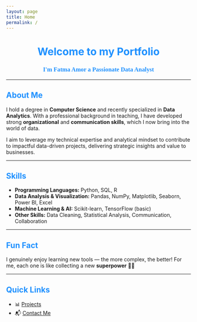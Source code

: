 ```yaml
---
layout: page
title: Home
permalink: /
---
```



<!-- Google Fonts import -->
<link href="https://fonts.googleapis.com/css2?family=Dancing+Script&display=swap" rel="stylesheet">

<!-- Header -->
<h1 align="center" style="color:#1E90FF;">Welcome to my Portfolio</h1>

<h3 align="center" style="color:#1E90FF; font-family: 'Dancing Script', cursive;">
  I'm Fatma Amor a Passionate Data Analyst
</h3>

<hr>

<!-- About Me Section -->
<h2 style="color:#1E90FF;">
  About Me
</h2>

<p>
  I hold a degree in <strong>Computer Science</strong> and recently specialized in <strong>Data Analytics</strong>.  
  With a professional background in teaching, I have developed strong <strong>organizational</strong> and <strong>communication skills</strong>, which I now bring into the world of data.
</p>

<p>
  I aim to leverage my technical expertise and analytical mindset to contribute to impactful data-driven projects, delivering strategic insights and value to businesses.
</p>

<hr>


<!-- Skills Section -->
<h2 style="color:#1E90FF;">
  Skills
</h2>

<ul>
  <li><strong>Programming Languages:</strong> Python, SQL, R</li>
  <li><strong>Data Analysis & Visualization:</strong> Pandas, NumPy, Matplotlib, Seaborn, Power BI, Excel</li>
  <li><strong>Machine Learning & AI:</strong> Scikit-learn, TensorFlow (basic)</li>
  <li><strong>Other Skills:</strong> Data Cleaning, Statistical Analysis, Communication, Collaboration</li>
</ul>

<hr>
<!-- Fun Fact Section -->
<h2 style="color:#1E90FF;">
  Fun Fact
</h2>

<p>
  I genuinely enjoy learning new tools — the more complex, the better!  
  For me, each one is like collecting a new <strong>superpower</strong> 🦸‍♀️
</p>

<hr>


<!-- Quick Links Section -->
<h2 style="color:#1E90FF;">
  Quick Links
</h2>

<ul>
  <li>📊 <a href="/projets/">Projects</a></li>
  <li>📬 <a href="/contact/">Contact Me</a></li>
</ul>








